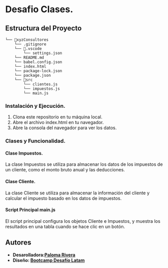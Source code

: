 # Desafio Clases.

## Estructura del Proyecto

```
└── 📁xyzConsultores
    └── .gitignore
    └── 📁.vscode
        └── settings.json
    └── README.md
    └── babel.config.json
    └── index.html
    └── package-lock.json
    └── package.json
    └── 📁src
        └── clientes.js
        └── impuestos.js
        └── main.js
```

### Instalación y Ejecución.

1. Clona este repositorio en tu máquina local.
2. Abre el archivo index.html en tu navegador.
3. Abre la consola del navegador para ver los datos.

### Clases y Funcionalidad.

#### Clase Impuestos.
La clase Impuestos se utiliza para almacenar los datos de los impuestos de un cliente, como el monto bruto anual y las deducciones.

#### Clase Cliente.
La clase Cliente se utiliza para almacenar la información del cliente y calcular el impuesto basado en los datos de impuestos.

#### Script Principal main.js
El script principal configura los objetos Cliente e Impuestos, y muestra los resultados en una tabla cuando se hace clic en un botón.

## Autores
- **Desarolladora:[Paloma Rivera](https://github.com/**SingularPigeon)**
- **Diseño: [Bootcamp Desafío Latam](desafiolatam.com)**